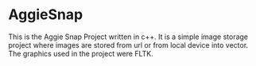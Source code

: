 # AggieSnap
This is the Aggie Snap Project written in c++. It is a simple image storage project where images are stored from url or from local device into vector. The graphics used in the project were FLTK. 
